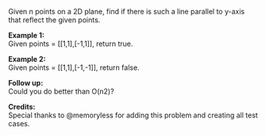 Given n points on a 2D plane, find if there is such a line parallel to y-axis that reflect the given points.

**Example 1:**  
Given points = [[1,1],[-1,1]], return true.

**Example 2:**  
Given points = [[1,1],[-1,-1]], return false.

**Follow up:**  
Could you do better than O(n2)?

**Credits:**  
Special thanks to @memoryless for adding this problem and creating all test cases.

